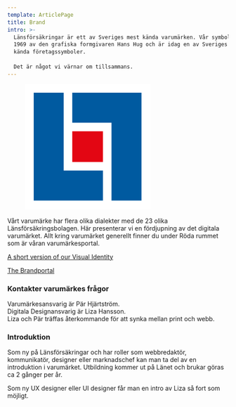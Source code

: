 ```yaml
---
template: ArticlePage
title: Brand
intro: >-
  Länsförsäkringar är ett av Sveriges mest kända varumärken. Vår symbol ritades
  1969 av den grafiska formgivaren Hans Hug och är idag en av Sveriges mest
  kända företagssymboler. 

  Det är något vi värnar om tillsammans.
---
```

<figure class="Image Image__background"><img src="/img/lf-symbol.png" srcset="/img/lf-symbol.png 2x" alt=""><figcaption><div class="Image__caption"></div></figcaption></figure>

Vårt varumärke har flera olika dialekter med de 23 olika Länsförsäkringsbolagen. Här presenterar vi en fördjupning av det digitala varumärket. Allt kring varumärket generellt finner du under Röda rummet som är våran varumärkesportal.

[A short version of our Visual Identity](https://lfui-beta-aedd0a.netlify.com/visual-identity)

[The Brandportal](https://cloud.brandmaster.com/brandcenter/se/lansforsakringar/)

### Kontakter varumärkes frågor

Varumärkesansvarig är Pär Hjärtström.\
Digitala Designansvarig är Liza Hansson.\
Liza och Pär träffas återkommande för att synka mellan print och webb.

### Introduktion

Som ny på Länsförsäkringar och har roller som webbredaktör, kommunikatör, designer eller marknadschef kan man ta del av en introduktion i varumärket. Utbildning kommer ut på Länet och brukar göras ca 2 gånger per år. 

Som ny UX designer eller UI designer får man en intro av Liza så fort som möjligt.
